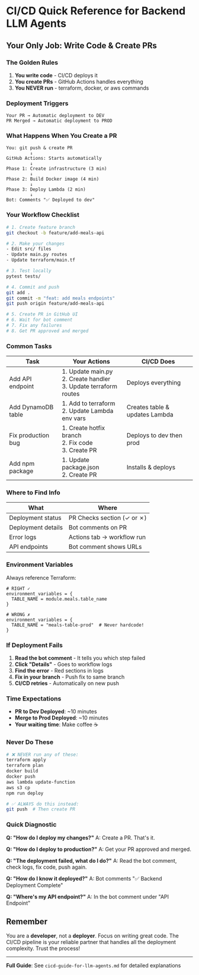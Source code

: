 # CI/CD Quick Reference for Backend LLM Agents

## Your Only Job: Write Code & Create PRs

### The Golden Rules
1. **You write code** - CI/CD deploys it
2. **You create PRs** - GitHub Actions handles everything
3. **You NEVER run** - terraform, docker, or aws commands

### Deployment Triggers
```
Your PR → Automatic deployment to DEV
PR Merged → Automatic deployment to PROD
```

### What Happens When You Create a PR

```
You: git push & create PR
         ↓
GitHub Actions: Starts automatically
         ↓
Phase 1: Create infrastructure (3 min)
         ↓
Phase 2: Build Docker image (4 min)
         ↓
Phase 3: Deploy Lambda (2 min)
         ↓
Bot: Comments "✅ Deployed to dev"
```

### Your Workflow Checklist

```bash
# 1. Create feature branch
git checkout -b feature/add-meals-api

# 2. Make your changes
- Edit src/ files
- Update main.py routes
- Update terraform/main.tf

# 3. Test locally
pytest tests/

# 4. Commit and push
git add .
git commit -m "feat: add meals endpoints"
git push origin feature/add-meals-api

# 5. Create PR in GitHub UI
# 6. Wait for bot comment
# 7. Fix any failures
# 8. Get PR approved and merged
```

### Common Tasks

| Task | Your Actions | CI/CD Does |
|------|-------------|------------|
| Add API endpoint | 1. Update main.py<br>2. Create handler<br>3. Update terraform routes | Deploys everything |
| Add DynamoDB table | 1. Add to terraform<br>2. Update Lambda env vars | Creates table & updates Lambda |
| Fix production bug | 1. Create hotfix branch<br>2. Fix code<br>3. Create PR | Deploys to dev then prod |
| Add npm package | 1. Update package.json<br>2. Create PR | Installs & deploys |

### Where to Find Info

| What | Where |
|------|-------|
| Deployment status | PR Checks section (✓ or ✗) |
| Deployment details | Bot comments on PR |
| Error logs | Actions tab → workflow run |
| API endpoints | Bot comment shows URLs |

### Environment Variables

Always reference Terraform:
```hcl
# RIGHT ✓
environment_variables = {
  TABLE_NAME = module.meals.table_name
}

# WRONG ✗
environment_variables = {
  TABLE_NAME = "meals-table-prod"  # Never hardcode!
}
```

### If Deployment Fails

1. **Read the bot comment** - It tells you which step failed
2. **Click "Details"** - Goes to workflow logs
3. **Find the error** - Red sections in logs
4. **Fix in your branch** - Push fix to same branch
5. **CI/CD retries** - Automatically on new push

### Time Expectations

- **PR to Dev Deployed**: ~10 minutes
- **Merge to Prod Deployed**: ~10 minutes
- **Your waiting time**: Make coffee ☕

### Never Do These

```bash
# ❌ NEVER run any of these:
terraform apply
terraform plan
docker build
docker push
aws lambda update-function
aws s3 cp
npm run deploy

# ✅ ALWAYS do this instead:
git push  # Then create PR
```

### Quick Diagnostic

**Q: "How do I deploy my changes?"**
A: Create a PR. That's it.

**Q: "How do I deploy to production?"**
A: Get your PR approved and merged.

**Q: "The deployment failed, what do I do?"**
A: Read the bot comment, check logs, fix code, push again.

**Q: "How do I know it deployed?"**
A: Bot comments "✅ Backend Deployment Complete"

**Q: "Where's my API endpoint?"**
A: In the bot comment under "API Endpoint"

## Remember

You are a **developer**, not a **deployer**. Focus on writing great code. The CI/CD pipeline is your reliable partner that handles all the deployment complexity. Trust the process!

---

**Full Guide**: See `cicd-guide-for-llm-agents.md` for detailed explanations
